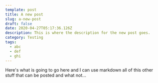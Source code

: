 ```yaml
---
template: post
title: A new post
slug: a-new-post
draft: false
date: 2020-04-27T05:17:36.126Z
description: This is where the description for the new post goes.
category: Testing
tags:
  - abc
  - def
  - ghi
---
```

Here's what is going to go here and I can use markdown all of this other stuff that can be posted and what not...